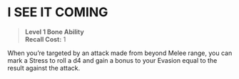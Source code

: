 # I SEE IT COMING

> **Level 1 Bone Ability**  
> **Recall Cost:** 1

When you’re targeted by an attack made from beyond Melee range, you can mark a Stress to roll a d4 and gain a bonus to your Evasion equal to the result against the attack.
